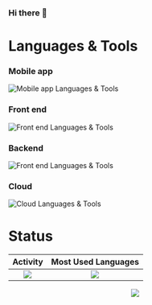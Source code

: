 ### Hi there 👋

# Languages & Tools

### Mobile app
<img alt="Mobile app Languages & Tools" src="https://skillicons.dev/icons?theme=dark&perline=8&i=flutter,dart" />

### Front end
<img alt="Front end Languages & Tools" src="https://skillicons.dev/icons?theme=dark&perline=8&i=ts,js,vue,nuxt,html,css" />

### Backend
<img alt="Front end Languages & Tools" src="https://skillicons.dev/icons?theme=dark&perline=8&i=go" />


### Cloud
<img alt="Cloud Languages & Tools" src="https://skillicons.dev/icons?theme=dark&perline=8&i=firebase,gcp" />

# Status

|                                                              Activity                                                               |                                     Most Used Languages                                      |
| :---------------------------------------------------------------------------------------------------------------------------------: | :------------------------------------------------------------------------------------------: |
| ![](https://github-readme-stats.vercel.app/api?username=Shoji-Nakasu&show_icons=true&theme=merko&count_private=true&line_height=40) | ![](https://github-readme-stats.vercel.app/api/top-langs/?username=Shoji-Nakasu&theme=merko) |

<p align="center">
  <a  href="https://github.com/ryo-ma/github-profile-trophy">
    <img src="https://github-profile-trophy.vercel.app/?username=Shoji-Nakasu&column=-1&theme=discord"/>
  </a>
</p>


<!--
**Shoji-Nakasu/Shoji-Nakasu** is a ✨ _special_ ✨ repository because its `README.md` (this file) appears on your GitHub profile.

Here are some ideas to get you started:

- 🔭 I’m currently working on ...
- 🌱 I’m currently learning ...
- 👯 I’m looking to collaborate on ...
- 🤔 I’m looking for help with ...
- 💬 Ask me about ...
- 📫 How to reach me: ...
- 😄 Pronouns: ...
- ⚡ Fun fact: ...
-->

